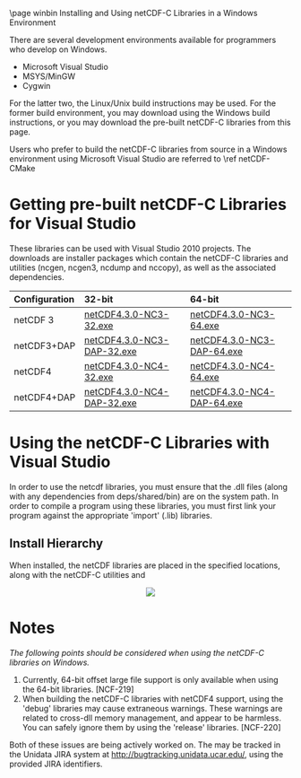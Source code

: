 \page winbin Installing and Using netCDF-C Libraries in a Windows Environment

There are several development environments available for programmers who develop on Windows. 

* Microsoft Visual Studio 
* MSYS/MinGW
* Cygwin

For the latter two, the Linux/Unix build instructions may be used. For the former build environment, you may download using the Windows build instructions, or you may download the pre-built netCDF-C libraries from this page.

Users who prefer to build the netCDF-C libraries from source in a Windows environment using Microsoft Visual Studio are referred to \ref netCDF-CMake

# Getting pre-built netCDF-C Libraries for Visual Studio

These libraries can be used with Visual Studio 2010 projects.  The downloads are installer packages which contain the netCDF-C libraries and utilities (ncgen, ncgen3, ncdump and nccopy), as well as the associated dependencies.  

Configuration		| 32-bit 						| 64-bit |
:-------------------|:--------							|:-------|
netCDF 3		| [netCDF4.3.0-NC3-32.exe][1]		| [netCDF4.3.0-NC3-64.exe][5] 
netCDF3+DAP		| [netCDF4.3.0-NC3-DAP-32.exe][2]	| [netCDF4.3.0-NC3-DAP-64.exe][6]
netCDF4			| [netCDF4.3.0-NC4-32.exe][3]		| [netCDF4.3.0-NC4-64.exe][7]
netCDF4+DAP		| [netCDF4.3.0-NC4-DAP-32.exe][4]	| [netCDF4.3.0-NC4-DAP-64.exe][8]

# Using the netCDF-C Libraries with Visual Studio
In order to use the netcdf libraries, you must ensure that the .dll files (along with any dependencies from deps/shared/bin) are on the system path. In order to compile a program using these libraries, you must first link your program against the appropriate 'import' (.lib) libraries.  

## Install Hierarchy

When installed, the netCDF libraries are placed in the specified locations, along with the netCDF-C utilities and 

<center>
<IMG SRC="InstallTreeWindows.jpg" />
</center>

# Notes

*The following points should be considered when using the netCDF-C libraries on Windows.*

1. Currently, 64-bit offset large file support is only available when using the 64-bit libraries. [NCF-219]
2. When building the netCDF-C libraries with netCDF4 support, using the 'debug' libraries may cause extraneous warnings. These warnings are related to cross-dll memory management, and appear to be harmless. You can safely ignore them by using the 'release' libraries. [NCF-220]

Both of these issues are being actively worked on.  The may be tracked in the Unidata JIRA system at <http://bugtracking.unidata.ucar.edu/>, using the provided JIRA identifiers.

[1]: http://www.unidata.ucar.edu/netcdf/win_netcdf/netCDF4.3.0-NC3-32.exe
[2]: http://www.unidata.ucar.edu/netcdf/win_netcdf/netCDF4.3.0-NC3-DAP-32.exe
[3]: http://www.unidata.ucar.edu/netcdf/win_netcdf/netCDF4.3.0-NC4-32.exe
[4]: http://www.unidata.ucar.edu/netcdf/win_netcdf/netCDF4.3.0-NC4-DAP-32.exe
[5]: http://www.unidata.ucar.edu/netcdf/win_netcdf/netCDF4.3.0-NC3-64.exe
[6]: http://www.unidata.ucar.edu/netcdf/win_netcdf/netCDF4.3.0-NC3-DAP-64.exe
[7]: http://www.unidata.ucar.edu/netcdf/win_netcdf/netCDF4.3.0-NC4-64.exe
[8]: http://www.unidata.ucar.edu/netcdf/win_netcdf/netCDF4.3.0-NC4-DAP-64.exe
